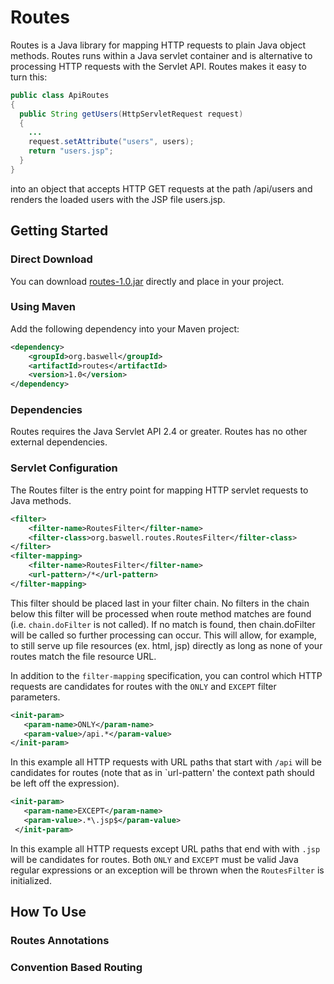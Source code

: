 Routes
======

Routes is a Java library for mapping HTTP requests to plain Java object methods. Routes runs within a Java servlet container and is alternative to processing HTTP requests with the Servlet
API. Routes makes it easy to turn this:

```Java
public class ApiRoutes
{
  public String getUsers(HttpServletRequest request)
  {
    ...
    request.setAttribute("users", users);
    return "users.jsp";
  }
}
```
into an object that accepts HTTP GET requests at the path /api/users and renders the loaded users with the JSP file users.jsp.

## Getting Started

### Direct Download
You can download <a href="https://github.com/baswerc/routes/releases/download/1.0/routes-1.0.jar">routes-1.0.jar</a> directly and place in your project.

### Using Maven
Add the following dependency into your Maven project:

````xml
<dependency>
    <groupId>org.baswell</groupId>
    <artifactId>routes</artifactId>
    <version>1.0</version>
</dependency>
````

### Dependencies

Routes requires the Java Servlet API 2.4 or greater. Routes has no other external dependencies.

### Servlet Configuration

The Routes filter is the entry point for mapping HTTP servlet requests to Java methods.

````xml
<filter>
    <filter-name>RoutesFilter</filter-name>
    <filter-class>org.baswell.routes.RoutesFilter</filter-class>
</filter>
<filter-mapping>
    <filter-name>RoutesFilter</filter-name>
    <url-pattern>/*</url-pattern>
</filter-mapping>
````

This filter should be placed last in your filter chain. No filters in the chain below this filter will be processed when route method matches are found (i.e. `chain.doFilter` is not called).
If no match is found, then chain.doFilter will be called so further processing can occur. This will allow, for example, to still serve up file resources (ex. html, jsp) directly as long as
none of your routes match the file resource URL.

In addition to the `filter-mapping` specification, you can control which HTTP requests are candidates for routes with the `ONLY` and `EXCEPT` filter parameters.

````xml
<init-param>
   <param-name>ONLY</param-name>
   <param-value>/api.*</param-value>
</init-param>
````

In this example all HTTP requests with URL paths that start with `/api` will be candidates for routes (note that as in `url-pattern' the context path should be left off the expression).

````xml
<init-param>
   <param-name>EXCEPT</param-name>
   <param-value>.*\.jsp$</param-value>
 </init-param>
````

In this example all HTTP requests except URL paths that end with with `.jsp` will be candidates for routes. Both `ONLY` and `EXCEPT` must be valid Java regular expressions or an exception
will be thrown when the `RoutesFilter` is initialized.

## How To Use


### Routes Annotations


### Convention Based Routing


